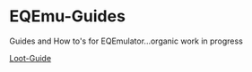 # EQEmu-Guides
Guides and How to's for EQEmulator...organic work in progress

[Loot-Guide](https://github.com/xXxWarAngelxXx/wa_EQEmu-Guides/blob/master/Loot%20creation.md)


